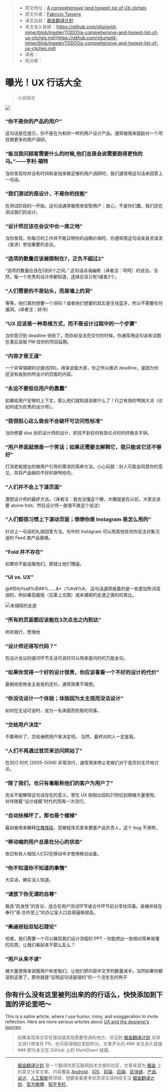> * 原文地址：[A comprehensive (and honest) list of UX clichés](https://uxdesign.cc/a-comprehensive-and-honest-list-of-ux-clich%C3%A9s-96e2a08fb2e9)
> * 原文作者：[Fabricio Teixeira](https://medium.com/@fabriciot)
> * 译文出自：[掘金翻译计划](https://github.com/xitu/gold-miner)
> * 本文永久链接：[https://github.com/xitu/gold-miner/blob/master/TODO1/a-comprehensive-and-honest-list-of-ux-clichés.md](https://github.com/xitu/gold-miner/blob/master/TODO1/a-comprehensive-and-honest-list-of-ux-clichés.md)
> * 译者：
> * 校对者：

# 曝光！UX 行话大全

> 小白指北

![](https://cdn-images-1.medium.com/max/4804/1*Qdx2MMrjk-mHxFCLVR9Otw.png)

### “你不是你的产品的用户”

这句话是在提示，你不是在为和你一样的用户设计产品。通常被用来鼓励对一个项目做更多的用户调研。

### “每当我问顾客需要什么的时候,他们总是会说需要跑得更快的马。”——亨利·福特

当你发现你并没有时间和金钱来做足够的用户调研时，我们通常用这句话来回答上一句话。

### “我们测试的是设计，不是你的技能”

在测试阶段的一开始，这句话通常被用来安慰用户：放心，不是你们蠢，我们还在测试我们的设计。

### “设计师应该在会议中也一席之地”

当你发现，你每日的工作并不能证明你的战略价值时，你通常用这句话来哀求请求（哀求）参加重要的会议。

### “选项的数量应该被限制在7，正负不超过2”

“选项的数量应该在5到9个之间。” 这句话诙谐幽默（译者注：呵呵）的说法。当然，每一个优秀的设计师都知道，选择应该只有1或者2个。

### “人们需要的不是钻头，而是墙上的洞”

等等，他们真的想要一个洞吗？或者他们想要的其实是无线蓝牙，所以不需要任何漏洞。(译者注：好冷)

### “UX 应该是一种思维方式，而不是设计过程中的一个步骤”

当你意识到 deadline 快到了，而你却没法完交付的时候，你通常用这句话来试图在事后说服 PM 给你的项目延期。

### “内容才是王道”

一个非常强硬的论据(狡辩)。用来说服大家，你之所以推迟 deadline，是因为你还没有收到你所设计的页面的内容。

### “永远不要低估用户的愚蠢”

如果给用户足够的上下文，那么他们就知道该做什么了！行之有效的甩锅大法（论如何成为优秀的设计师）。

### “我很担心这么做会不会破坏可访问性标准”

当你想要 diss 别的设计师的设计，却找不到任何有效论点时的终极杀手锏。

### “用户界面就想是一个笑话；如果还需要去解释它，我只能说它还不够好”

打消老板提出的做用户引导的需求的简单方法。小心玩脱：别人可能会同意你的意见，并将产品做的不好的锅甩给你。

### “人们并不会上下滚页面”

激怒设计师的最好方法。（译者注：我也没懂这个梗，大概就是在以前，大家总说要 above fold，然后设计师一直很不爽这个说法）

### “人们都很习惯上下滚动页面；想想你是 Instagram 是怎么用的”

针对上一句话的礼貌回答方法。句中的 Instagram 可以用其他任何你说法对象沉迷的 Feed 类产品替换。

### “Fold 并不存在”

如果你不能说服他们，那就让他们懵逼。

### “UI vs. UX”

@#@AjYsa¥%@#¥%……&*（%#s¥%#。 这句话通常接着的是一些更加陈词滥调的，例如番茄酱瓶（见第上文图）或未铺砌的走道之类的的类比。

![未铺砌的走道](http://www.patrickhansen.com/wp-content/uploads/2017/10/ui-vs-ux-path-300x219.png)

### “所有的页面都应该能在3次点击之内到达”

听听就行，憋理他

### “设计师还得写代码？”

在设计会议的提问环节无话可说时可以用来提问的的万能金句。

### “如果你觉得一个好的设计很贵，你应该看看一个不好的设计的代价”

委婉地拒绝金主爸爸的还价。通常效果不理想。

### “你没法设计一个体验；体验因为太主观而没法设计”

如何在无话可说时，成为一名体面而机智的同事。

### “交给用户决定”

不要再吵了，交给~~法院~~用户来决定吧。 当然，最终对的人一定是我。

### “人们不再通过首页来访问网站了”

在SEO 时代 (2005–2008) 非常流行，通常用来停止老板们对于首页的无尽地讨论。

### “除了我们，也只有毒贩称他们的客户为用户了”

完全不能解释这句话存在的意义。曾在 UX 刚刚出现的21世纪初期被大量使用，并伴随着“设计成瘾”时代的而再一次流行。

### “自动扶梯坏了，那也是个楼梯”

最初被用来解释[优雅降级](https://www.w3.org/wiki/Graceful_degradation_versus_progressive_enhancement)，现被程序员拿来搪塞产品负责人，这个 bug 不用修。

### “移动端的用户总是在分心的状态”

依旧有些人相信人们只在移动中才使用移动设备。

### “你不知道你不知道的事情”

大实话，确实没人知道。

### “请放下你无谓的自尊”

极具“启发性”的言论，适合在用户测试环节或合作环节前分享给同事。装裱并挂在奉行“真·合作至上”的办公室入口显得逼格很高。

### “~~奥迪双钻~~双钻石理论”

哈喽，我们需要一个可以展现我们设计流程的 PPT - 你能想出一些相对简单易懂的东西，让我们看起来不那么乱么？

### “用户从来不读”

被大量使用来说服用户和老板们，让他们把内容中文字的数量减半。当然如果你都读到这里了，那你就是“证明这句话是错的”的一个活生生的例子

## 你有什么没有这里被列出来的的行话么，快快添加到下面的评论里吧～

This is a satire article, where I use humor, irony, and exaggeration to invite reflection. Here are more serious articles about [UX and the designer’s journey](http://journey.uxdesign.cc).

> 如果发现译文存在错误或其他需要改进的地方，欢迎到 [掘金翻译计划](https://github.com/xitu/gold-miner) 对译文进行修改并 PR，也可获得相应奖励积分。文章开头的 ### 本文永久链接###  即为本文在 GitHub 上的 MarkDown 链接。

---

> [掘金翻译计划](https://github.com/xitu/gold-miner) 是一个翻译优质互联网技术文章的社区，文章来源为 [掘金](https://juejin.im) 上的英文分享文章。内容覆盖 [Android](https://github.com/xitu/gold-miner#android)、[iOS](https://github.com/xitu/gold-miner#ios)、[前端](https://github.com/xitu/gold-miner#前端)、[后端](https://github.com/xitu/gold-miner#后端)、[区块链](https://github.com/xitu/gold-miner#区块链)、[产品](https://github.com/xitu/gold-miner#产品)、[设计](https://github.com/xitu/gold-miner#设计)、[人工智能](https://github.com/xitu/gold-miner#人工智能)等领域，想要查看更多优质译文请持续关注 [掘金翻译计划](https://github.com/xitu/gold-miner)、[官方微博](http://weibo.com/juejinfanyi)、[知乎专栏](https://zhuanlan.zhihu.com/juejinfanyi)。
